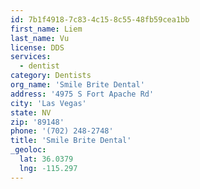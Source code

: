 ```yaml
---
id: 7b1f4918-7c83-4c15-8c55-48fb59cea1bb
first_name: Liem
last_name: Vu
license: DDS
services:
  - dentist
category: Dentists
org_name: 'Smile Brite Dental'
address: '4975 S Fort Apache Rd'
city: 'Las Vegas'
state: NV
zip: '89148'
phone: '(702) 248-2748'
title: 'Smile Brite Dental'
_geoloc:
  lat: 36.0379
  lng: -115.297
---
```

